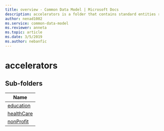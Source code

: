 ```yaml
---
title: overview - Common Data Model | Microsoft Docs
description: accelerators is a folder that contains standard entities related to the Common Data Model.
author: nenad1002
ms.service: common-data-model
ms.reviewer: anneta
ms.topic: article
ms.date: 3/5/2019
ms.author: nebanfic
---
```


# accelerators


## Sub-folders

|Name|
|---|
|[education](education/overview.md)|
|[healthCare](healthCare/overview.md)|
|[nonProfit](nonProfit/overview.md)|




